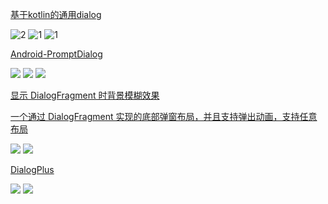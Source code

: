 [基于kotlin的通用dialog](https://github.com/q876625596/GenjiDialogV2)

![2](https://github.com/q876625596/GenjiDialogV2/raw/master/image/show_on_window.gif)
![1](https://github.com/q876625596/GenjiDialogV2/raw/master/image/show_on_view.gif)
![1](https://github.com/q876625596/GenjiDialogV2/raw/master/image/show_mask_slide.gif)


[Android-PromptDialog](https://github.com/limxing/Android-PromptDialog)

![](https://github.com/limxing/Android-PromptDialog/raw/master/screen1.gif)
![](https://github.com/limxing/Android-PromptDialog/raw/master/screen2.jpg)
![](https://github.com/limxing/Android-PromptDialog/raw/master/screen4.jpg)


[显示 DialogFragment 时背景模糊效果](https://github.com/tvbarthel/BlurDialogFragment)


[一个通过 DialogFragment 实现的底部弹窗布局，并且支持弹出动画，支持任意布局](https://github.com/shaohui10086/BottomDialog)

![](https://github.com/shaohui10086/BottomDialog/raw/master/preview/bottom_dialog_share.gif)
![](https://github.com/shaohui10086/BottomDialog/raw/master/preview/bottom_dialog_edit.gifRxTool)



[DialogPlus](https://github.com/orhanobut/dialogplus)

![](https://github.com/nr4bt/dialogplus/blob/master/art/dialogplus.gif)
![](https://github.com/nr4bt/dialogplus/blob/master/art/dialogplusanim.gif)